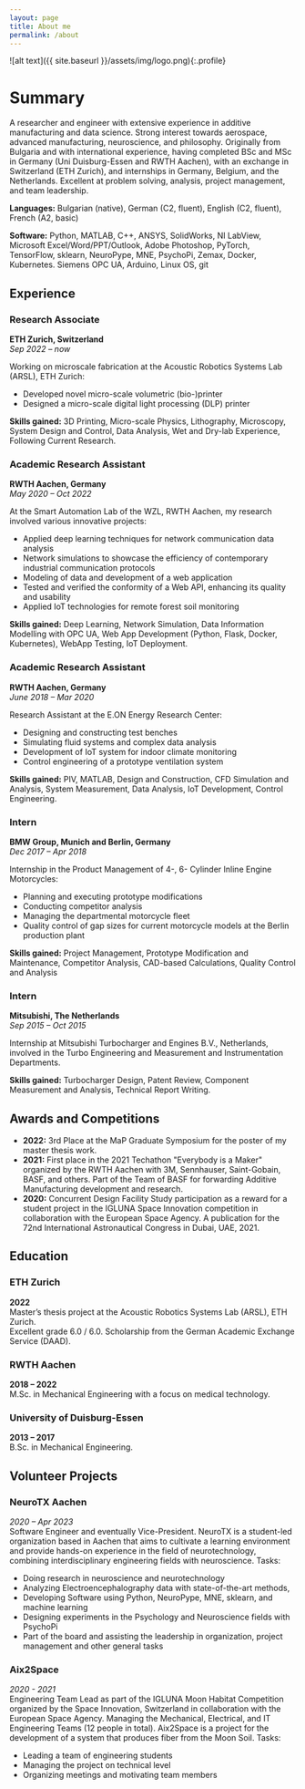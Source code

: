 ```yaml
---
layout: page
title: About me
permalink: /about
---
```


![alt text]({{ site.baseurl }}/assets/img/logo.png){:.profile}

# Summary

A researcher and engineer with extensive experience in additive manufacturing and data science. 
Strong interest towards aerospace, advanced manufacturing, neuroscience, and philosophy.
Originally from Bulgaria and with international experience, having completed BSc and MSc in Germany (Uni Duisburg-Essen and RWTH Aachen), with an exchange in Switzerland (ETH Zurich), and internships in Germany, Belgium, and the Netherlands. 
Excellent at problem solving, analysis, project management, and team leadership.

**Languages:** Bulgarian (native), German (C2, fluent), English (C2, fluent), French (A2, basic)

**Software:** Python, MATLAB, C++, ANSYS, SolidWorks, NI LabView, Microsoft Excel/Word/PPT/Outlook, Adobe Photoshop, PyTorch, TensorFlow, sklearn, NeuroPype, MNE, PsychoPi, Zemax, Docker, Kubernetes. Siemens OPC UA, Arduino, Linux OS, git

## Experience

### Research Associate
**ETH Zurich, Switzerland**  
_Sep 2022 – now_

Working on microscale fabrication at the Acoustic Robotics Systems Lab (ARSL), ETH Zurich:

- Developed novel micro-scale volumetric (bio-)printer
- Designed a micro-scale digital light processing (DLP) printer

**Skills gained:** 3D Printing, Micro-scale Physics, Lithography, Microscopy, System Design and Control, Data Analysis, Wet and Dry-lab Experience, Following Current Research.

### Academic Research Assistant
**RWTH Aachen, Germany**  
_May 2020 – Oct 2022_

At the Smart Automation Lab of the WZL, RWTH Aachen, my research involved various innovative projects:

- Applied deep learning techniques for network communication data analysis
- Network simulations to showcase the efficiency of contemporary industrial communication protocols
- Modeling of data and development of a web application
- Tested and verified the conformity of a Web API, enhancing its quality and usability
- Applied IoT technologies for remote forest soil monitoring

**Skills gained:** Deep Learning, Network Simulation, Data Information Modelling with OPC UA, Web App Development (Python, Flask, Docker, Kubernetes), WebApp Testing, IoT Deployment.

### Academic Research Assistant
**RWTH Aachen, Germany**  
_June 2018 – Mar 2020_

Research Assistant at the E.ON Energy Research Center:

- Designing and constructing test benches
- Simulating fluid systems and complex data analysis
- Development of IoT system for indoor climate monitoring
- Control engineering of a prototype ventilation system

**Skills gained:** PIV, MATLAB, Design and Construction, CFD Simulation and Analysis, System Measurement, Data Analysis, IoT Development, Control Engineering.

### Intern
**BMW Group, Munich and Berlin, Germany**  
_Dec 2017 – Apr 2018_

Internship in the Product Management of 4-, 6- Cylinder Inline Engine Motorcycles:

- Planning and executing prototype modifications
- Conducting competitor analysis
- Managing the departmental motorcycle fleet
- Quality control of gap sizes for current motorcycle models at the Berlin production plant

**Skills gained:** Project Management, Prototype Modification and Maintenance, Competitor Analysis, CAD-based Calculations, Quality Control and Analysis

### Intern
**Mitsubishi, The Netherlands**  
_Sep 2015 – Oct 2015_

Internship at Mitsubishi Turbocharger and Engines B.V., Netherlands, involved in the Turbo Engineering and Measurement and Instrumentation Departments.

**Skills gained:** Turbocharger Design, Patent Review, Component Measurement and Analysis, Technical Report Writing.

## Awards and Competitions

- **2022:** 3rd Place at the MaP Graduate Symposium for the poster of my master thesis work.
- **2021:** First place in the 2021 Techathon "Everybody is a Maker" organized by the RWTH Aachen with 3M, Sennhauser, Saint-Gobain, BASF, and others. Part of the Team of BASF for forwarding Additive Manufacturing development and research.
- **2020:** Concurrent Design Facility Study participation as a reward for a student project in the IGLUNA Space Innovation competition in collaboration with the European Space Agency. A publication for the 72nd International Astronautical Congress in Dubai, UAE, 2021.

## Education

### ETH Zurich
**2022**  
Master’s thesis project at the Acoustic Robotics Systems Lab (ARSL), ETH Zurich. <br>
Excellent grade 6.0 / 6.0. Scholarship from the German Academic Exchange Service (DAAD).

### RWTH Aachen
**2018 – 2022**  
M.Sc. in Mechanical Engineering with a focus on medical technology.

### University of Duisburg-Essen
**2013 – 2017**  
B.Sc. in Mechanical Engineering.

## Volunteer Projects

### NeuroTX Aachen
_2020 – Apr 2023_  
Software Engineer and eventually Vice-President. NeuroTX is a student-led organization based in Aachen that aims to cultivate a learning environment and provide hands-on experience in the field of neurotechnology, combining interdisciplinary engineering fields with neuroscience.
Tasks:
- Doing research in neuroscience and neurotechnology
- Analyzing Electroencephalography data with state-of-the-art methods,
- Developing Software using Python, NeuroPype, MNE, sklearn, and machine learning
- Designing experiments in the Psychology and Neuroscience fields with PsychoPi
- Part of the board and assisting the leadership in organization, project management and other general tasks

### Aix2Space
_2020 - 2021_  
Engineering Team Lead as part of the IGLUNA Moon Habitat Competition organized by the Space Innovation, Switzerland in collaboration with the European Space Agency. Managing the Mechanical, Electrical, and IT Engineering Teams (12 people in total).
Aix2Space is a project for the development of a system that produces fiber from the Moon Soil. Tasks:
- Leading a team of engineering students
- Managing the project on technical level
- Organizing meetings and motivating team members


[jekyll]: https://github.com/jekyll/jekyll

